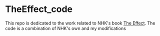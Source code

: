 # TheEffect_code
This repo is dedicated to the work related to NHK's book [The Effect](https://theeffectbook.net/). The code is a combination of NHK's own and my modifications
